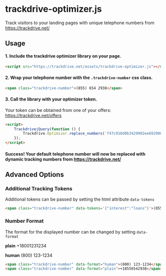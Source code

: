 # trackdrive-optimizer.js

Track visitors to your landing pages with unique telephone numbers from https://trackdrive.net/


## Usage

#### 1. Include the trackdrive optimizer library on your page.

``` html
<script src="https://trackdrive.net/assets/trackdrive-optimizer.js"></script>
```

#### 2. Wrap your telephone number with the `.trackdrive-number` css class.

``` html
<span class="trackdrive-number">(855) 654 2938</span>
```

#### 3. Call the library with your optimizer token.

Your token can be obtained from one of your offers: https://trackdrive.net/offers

``` html
<script>
    TrackdrivejQuery(function () {
        Trackdrive.Optimizer.replace_numbers('f47c910d0b3429902ee69290009e36a4');
    });
</script>
```

#### Success! Your default telephone number will now be replaced with dynamic tracking numbers from https://trackdrive.net/



## Advanced Options

### Additional Tracking Tokens

Additional tokens can be passed by setting the html attribute `data-tokens`


``` html
<span class="trackdrive-number" data-tokens='{"interest":"loans"}'>(855) 654 2938</span>
```


### Number Format

The format for the displayed number can be changed by setting `data-format`

**plain**  +18001231234

**human**  (800) 123-1234


``` html
<span class="trackdrive-number" data-format="human">(800) 123-1234</span>
<span class="trackdrive-number" data-format="plain">+18556542938</span>
```

